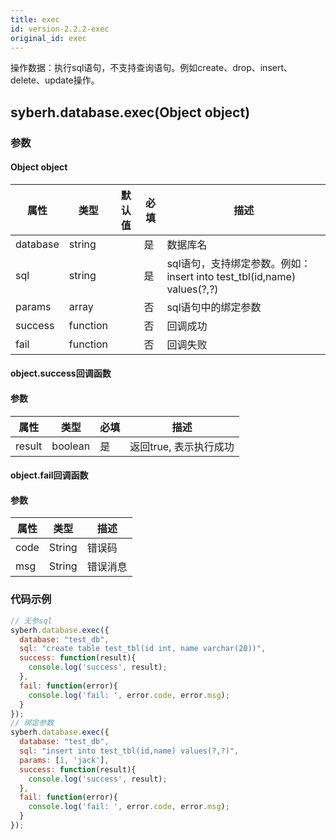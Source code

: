 ```yaml
---
title: exec
id: version-2.2.2-exec
original_id: exec
---
```



操作数据：执行sql语句，不支持查询语句。例如create、drop、insert、delete、update操作。


## syberh.database.exec(Object object)
### **参数**
#### Object object
| 属性     | 类型   | 默认值  |  必填 | 描述                         |
| ---------- | ------- | -------- | ---------------- | ----------------------------------|
| database | string |        | 是       | 数据库名                           |
| sql | string |        | 是       | sql语句，支持绑定参数。例如：insert into test_tbl(id,name) values(?,?)  |
| params | array |        | 否       | sql语句中的绑定参数               |
| success | function |        | 否       | 回调成功                    |
| fail   | function |        | 否       | 回调失败                    |

#### object.success回调函数
#### 参数
| 属性     | 类型    | 必填 | 描述                     |
| ---------- | ------- | -------- | ---------------------- |
| result | boolean  | 是     | 返回true, 表示执行成功  |

#### object.fail回调函数
#### 参数
| 属性 | 类型   | 描述     |
| ---- | ------ | -------- |
| code | String | 错误码   |
| msg  | String | 错误消息 |



### **代码示例**
``` javascript
// 无参sql
syberh.database.exec({
  database: "test_db",
  sql: "create table test_tbl(id int, name varchar(20))",
  success: function(result){
    console.log('success', result);
  },
  fail: function(error){
    console.log('fail: ', error.code, error.msg);
  }
});
// 绑定参数
syberh.database.exec({
  database: "test_db",
  sql: "insert into test_tbl(id,name) values(?,?)",
  params: [1, 'jack'],
  success: function(result){
    console.log('success', result);
  },
  fail: function(error){
    console.log('fail: ', error.code, error.msg);
  }
});
```
